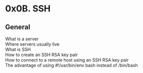 # 0x0B. SSH

## General

What is a server  
Where servers usually live  
What is SSH  
How to create an SSH RSA key pair  
How to connect to a remote host using an SSH RSA key pair   
The advantage of using #!/usr/bin/env bash instead of /bin/bash  
